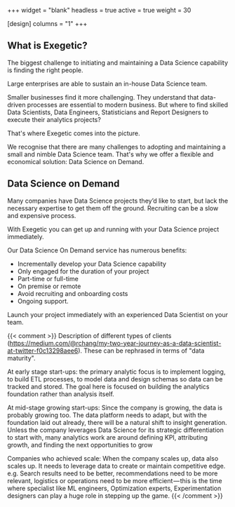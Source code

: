 +++
widget = "blank"
headless = true
active = true
weight = 30

[design]
  columns = "1"
+++

## What is Exegetic?

The biggest challenge to initiating and maintaining a Data Science capability is finding the right people.

Large enterprises are able to sustain an in-house Data Science team.

Smaller businesses find it more challenging. They understand that data-driven processes are essential to modern business. But where to find skilled Data Scientists, Data Engineers, Statisticians and Report Designers to execute their analytics projects?

That's where Exegetic comes into the picture.

We recognise that there are many challenges to adopting and maintaining a small and nimble Data Science team. That's why we offer a flexible and economical solution: Data Science on Demand.

## Data Science on Demand

Many companies have Data Science projects they’d like to start, but lack the necessary expertise to get them off the ground. Recruiting can be a slow and expensive process.

With Exegetic you can get up and running with your Data Science project immediately.

Our Data Science On Demand service has numerous benefits:

- Incrementally develop your Data Science capability
- Only engaged for the duration of your project
- Part-time or full-time
- On premise or remote
- Avoid recruiting and onboarding costs
- Ongoing support.

Launch your project immediately with an experienced Data Scientist on your team.

{{< comment >}}
Description of different types of clients (https://medium.com/@rchang/my-two-year-journey-as-a-data-scientist-at-twitter-f0c13298aee6). These can be rephrased in terms of "data maturity".

At early stage start-ups: the primary analytic focus is to implement logging, to build ETL processes, to model data and design schemas so data can be tracked and stored. The goal here is focused on building the analytics foundation rather than analysis itself.

At mid-stage growing start-ups: Since the company is growing, the data is probably growing too. The data platform needs to adapt, but with the foundation laid out already, there will be a natural shift to insight generation. Unless the company leverages Data Science for its strategic differentiation to start with, many analytics work are around defining KPI, attributing growth, and finding the next opportunities to grow

Companies who achieved scale: When the company scales up, data also scales up. It needs to leverage data to create or maintain competitive edge. e.g. Search results need to be better, recommendations need to be more relevant, logistics or operations need to be more efficient — this is the time where specialist like ML engineers, Optimization experts, Experimentation designers can play a huge role in stepping up the game.
{{< /comment >}}